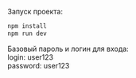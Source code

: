 Запуск проекта:

```sh
npm install
npm run dev
```

Базовый пароль и логин для входа:  
login: user123  
password: user123
